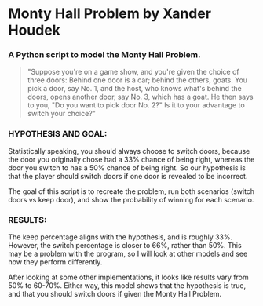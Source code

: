 # Monty Hall Problem by Xander Houdek
### A Python script to model the Monty Hall Problem.

>"Suppose you're on a game show, and you're given the choice of three doors: Behind one door is a car; behind the others, goats. You pick a door, say No. 1, and the host, who knows what's behind the doors, opens another door, say No. 3, which has a goat. He then says to you, "Do you want to pick door No. 2?" Is it to your advantage to switch your choice?"

### HYPOTHESIS AND GOAL:
Statistically speaking, you should always choose to switch doors, because the door you originally chose had a 33% chance of being right, whereas the door you switch to has a 50% chance of being right. So our hypothesis is that the player should switch doors if one door is revealed to be incorrect.

The goal of this script is to recreate the problem, run both scenarios (switch doors vs keep door), and show the probability of winning for each scenario.


### RESULTS:
The keep percentage aligns with the hypothesis, and is roughly 33%. However, the switch percentage is closer to 66%, rather than 50%. This may be a problem with the program, so I will look at other models and see how they perform differently.

After looking at some other implementations, it looks like results vary from 50% to 60-70%. Either way, this model shows that the hypothesis is true, and that you should switch doors if given the Monty Hall Problem.